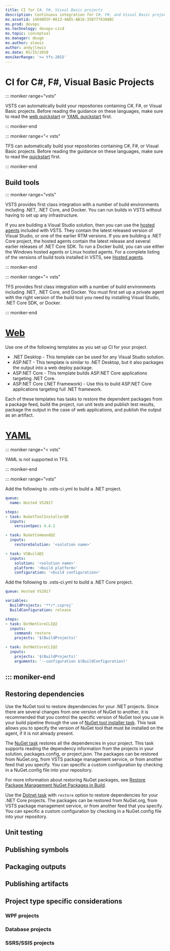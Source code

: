 ```yaml
---
title: CI for C#, F#, Visual Basic projects
description: Continuous integration for C#, F#, and Visual Basic projects
ms.assetid: 14698D5F-0613-4AD5-AB16-35877763888C
ms.prod: devops
ms.technology: devops-cicd
ms.topic: conceptual
ms.manager: douge
ms.author: alewis
author: andyjlewis
ms.date: 05/15/2018
monikerRange: '>= tfs-2015'
---
```


# CI for C#, F#, Visual Basic Projects

::: moniker range="vsts"

VSTS can automatically build your repositories containing C#, F#, or Visual Basic projects. Before reading the guidance on these languages, make sure to read the [web quickstart](../qs-first-pipeline.md) or [YAML quickstart](../qs-yaml-pipeline.md) first.

::: moniker-end

::: moniker range="< vsts"

TFS can automatically build your repositories containing C#, F#, or Visual Basic projects. Before reading the guidance on these languages, make sure to read the [quickstart](../qs-first-pipeline.md) first.

::: moniker-end

## Build tools

::: moniker range="vsts"

VSTS provides first class integration with a number of build environments including .NET, .NET Core, and Docker. You can run builds in VSTS without having to set up any infrastructure.

If you are building a Visual Studio solution, then you can use the [hosted agents](../concepts/agents/hosted.md) included with VSTS. They contain the latest released version of Visual Studio, or one of the earlier RTM versions. If you are building a .NET Core project, the hosted agents contain the latest release and several earlier releases of .NET Core SDK. To run a Docker build, you can use either the Windows hosted agents or Linux hosted agents. For a complete listing of the versions of build tools installed in VSTS, see [Hosted agents](../concepts/agents/hosted.md).

::: moniker-end

::: moniker range="< vsts"

TFS provides first class integration with a number of build environments including .NET, .NET Core, and Docker. You must first set up a private agent with the right version of the build tool you need by installing Visual Studio, .NET Core SDK, or Docker.

::: moniker-end

# [Web](#tab/web)

Use one of the following templates as you set up CI for your project.

* .NET Desktop - This template can be used for any Visual Studio solution.
* ASP.NET - This template is similar to .NET Desktop, but it also packages the output into a web deploy package.
* ASP.NET Core - This template builds ASP.NET Core applications targeting .NET Core.
* ASP.NET Core (.NET Framework) - Use this to build ASP.NET Core applications targeting full .NET framework.

Each of these templates has tasks to restore the dependent packages from a package feed, build the project, run unit tests and publish test results, package the output in the case of web applications, and publish the output as an artifact.

# [YAML](#tab/yaml)

::: moniker range="< vsts"

YAML is not supported in TFS.

::: moniker-end

::: moniker range="vsts"

Add the following to .vsts-ci.yml to build a .NET project.

```yaml
queue:
  name: Hosted VS2017

steps:
- task: NuGetToolInstaller@0
  inputs:
    versionSpec: 4.4.1

- task: NuGetCommand@2
  inputs:
    restoreSolution: '<solution name>'

- task: VSBuild@1
  inputs:
    solution: '<solution name>'
    platform: '<build platform>'
    configuration: '<build configuration>'
```

Add the following to .vsts-ci.yml to build a .NET Core project.

```yaml
queue: Hosted VS2017

variables:
  BuildProjects: '**/*.csproj'
  BuildConfiguration: release

steps:
- task: DotNetCoreCLI@2
  inputs:
    command: restore
    projects: '$(BuildProjects)'

- task: DotNetCoreCLI@2
  inputs:
    projects: '$(BuildProjects)'
    arguments: '--configuration $(BuildConfiguration)'
```

::: moniker-end
---

## Restoring dependencies

Use the NuGet tool to restore dependencies for your .NET projects. Since there are several changes from one version of NuGet to another, it is recommended that you control the specific version of NuGet tool you use in your build pipeline through the use of [NuGet tool installer task](https://github.com/Microsoft/vsts-tasks/tree/master/Tasks/NuGetToolInstallerV0). This task allows you to specify the version of NuGet tool that must be installed on the agent, if it is not already present.

The [NuGet task](https://github.com/Microsoft/vsts-tasks/tree/master/Tasks/NuGetV0) restores all the dependencies in your project. This task supports reading the dependency information from the projects in your solution, packages.config, or project.json. The packages can be restored from NuGet.org, from VSTS package management service, or from another feed that you specify. You can specific a custom configuration by checking in a NuGet.config file into your repository.

For more information about restoring NuGet packages, see [Restore Package Management NuGet Packages in Build](../packages/nuget-restore.md).

Use the [Dotnet task](../tasks/build/dotnet-core.md) with `restore` option to restore dependencies for your .NET Core projects. The packages can be restored from NuGet.org, from VSTS package management service, or from another feed that you specify. You can specific a custom configuration by checking in a NuGet.config file into your repository.

## Unit testing

## Publishing symbols

## Packaging outputs

## Publishing artifacts

## Project type specific considerations

### WPF projects

### Database projects

### SSRS/SSIS projects
